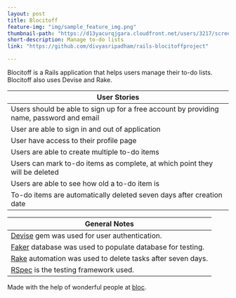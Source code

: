 ```yaml
---
layout: post
title: Blocitoff
feature-img: "img/sample_feature_img.png"
thumbnail-path: "https://d13yacurqjgara.cloudfront.net/users/3217/screenshots/2030966/blocjams_1x.png"
short-description: Manage to-do lists
link: "https://github.com/divyasripadham/rails-blocitoffproject"

---
```

Blocitoff is a Rails application that helps users manage their to-do lists. Blocitoff also uses Devise and Rake.

| User Stories
| -------------
| Users should be able to sign up for a free account by providing name, password and email
| User are able to sign in and out of application  
| User have access to their profile page
| Users are able to create multiple to-do items
| Users can mark to-do items as complete, at which point they will be deleted
| Users are able to see how old a to-do item is
| To-do items are automatically deleted seven days after creation date

| General Notes
| -------------
| [Devise](https://github.com/plataformatec/devise ) gem was used for user authentication.
| [Faker](https://github.com/stympy/fakerSeeded) database was used to populate database for testing.
| [Rake](http://railscasts.com/episodes/66-custom-rake-tasks) automation was used to delete tasks after seven days.
| [RSpec](http://rspec.info/) is the testing framework used.


Made with the help of wonderful people at [bloc](http://bloc.io).
